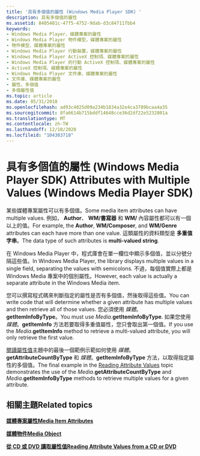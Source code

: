 ```yaml
---
title: '具有多個值的屬性 (Windows Media Player SDK) '
description: 具有多個值的屬性
ms.assetid: 8405481c-47f5-4752-9dab-d3c84711fbb4
keywords:
- Windows Media Player，媒體專案的屬性
- Windows Media Player 物件模型，媒體專案的屬性
- 物件模型、媒體專案的屬性
- Windows Media Player 行動裝置，媒體專案的屬性
- Windows Media Player ActiveX 控制項、媒體專案的屬性
- Windows Media Player 的行動 ActiveX 控制項、媒體專案的屬性
- ActiveX 控制項、媒體專案的屬性
- Windows Media Player 文件庫、媒體專案的屬性
- 文件庫、媒體專案的屬性
- 屬性，多個值
- 多個屬性值
ms.topic: article
ms.date: 05/31/2018
ms.openlocfilehash: ad93c4025d09a234b1834a32e4ca3789bcaa4a35
ms.sourcegitcommit: 8fa6614b715bddf14648cce36d2df22e5232801a
ms.translationtype: MT
ms.contentlocale: zh-TW
ms.lasthandoff: 12/10/2020
ms.locfileid: "104383718"
---
```

# <a name="attributes-with-multiple-values-windows-media-player-sdk"></a><span data-ttu-id="bb069-114">具有多個值的屬性 (Windows Media Player SDK) </span><span class="sxs-lookup"><span data-stu-id="bb069-114">Attributes with Multiple Values (Windows Media Player SDK)</span></span>

<span data-ttu-id="bb069-115">某些媒體專案屬性可以有多個值。</span><span class="sxs-lookup"><span data-stu-id="bb069-115">Some media item attributes can have multiple values.</span></span> <span data-ttu-id="bb069-116">例如， **Author**、 **WM/書寫器** 和 **WM/** 內容屬性都可以有一個以上的值。</span><span class="sxs-lookup"><span data-stu-id="bb069-116">For example, the **Author**, **WM/Composer**, and **WM/Genre** attributes can each have more than one value.</span></span> <span data-ttu-id="bb069-117">這類屬性的資料類型是 **多重值字串**。</span><span class="sxs-lookup"><span data-stu-id="bb069-117">The data type of such attributes is **multi-valued string**.</span></span>

<span data-ttu-id="bb069-118">在 Windows Media Player 中，程式庫會在單一欄位中顯示多個值，並以分號分隔這些值。</span><span class="sxs-lookup"><span data-stu-id="bb069-118">In Windows Media Player, the library displays multiple values in a single field, separating the values with semicolons.</span></span> <span data-ttu-id="bb069-119">不過，每個值實際上都是 Windows Media 專案中的個別屬性。</span><span class="sxs-lookup"><span data-stu-id="bb069-119">However, each value is actually a separate attribute in the Windows Media item.</span></span>

<span data-ttu-id="bb069-120">您可以撰寫程式碼來判斷指定的屬性是否有多個值，然後取得這些值。</span><span class="sxs-lookup"><span data-stu-id="bb069-120">You can write code that will determine whether a given attribute has multiple values and then retrieve all of those values.</span></span> <span data-ttu-id="bb069-121">您必須使用 *媒體*。**getItemInfoByType**。</span><span class="sxs-lookup"><span data-stu-id="bb069-121">You must use *Media*.**getItemInfoByType**.</span></span> <span data-ttu-id="bb069-122">如果您使用 *媒體*。**getItemInfo** 方法若要取得多重值屬性，您只會取出第一個值。</span><span class="sxs-lookup"><span data-stu-id="bb069-122">If you use the *Media*.**getItemInfo** method to retrieve a multi-valued attribute, you will only retrieve the first value.</span></span>

<span data-ttu-id="bb069-123">[閱讀屬性值](reading-attribute-values.md)主題中的最後一個範例示範如何使用 *媒體*。**getAttributeCountByType** 和 *媒體*。**getItemInfoByType** 方法，以取得指定屬性的多個值。</span><span class="sxs-lookup"><span data-stu-id="bb069-123">The final example in the [Reading Attribute Values](reading-attribute-values.md) topic demonstrates the use of the *Media*.**getAttributeCountByType** and *Media*.**getItemInfoByType** methods to retrieve multiple values for a given attribute.</span></span>

## <a name="related-topics"></a><span data-ttu-id="bb069-124">相關主題</span><span class="sxs-lookup"><span data-stu-id="bb069-124">Related topics</span></span>

<dl> <dt>

[<span data-ttu-id="bb069-125">**媒體專案屬性**</span><span class="sxs-lookup"><span data-stu-id="bb069-125">**Media Item Attributes**</span></span>](media-item-attributes.md)
</dt> <dt>

[<span data-ttu-id="bb069-126">**媒體物件**</span><span class="sxs-lookup"><span data-stu-id="bb069-126">**Media Object**</span></span>](media-object.md)
</dt> <dt>

[<span data-ttu-id="bb069-127">**從 CD 或 DVD 讀取屬性值**</span><span class="sxs-lookup"><span data-stu-id="bb069-127">**Reading Attribute Values from a CD or DVD**</span></span>](reading-attribute-values-from-a-cd-or-dvd.md)
</dt> </dl>

 

 





